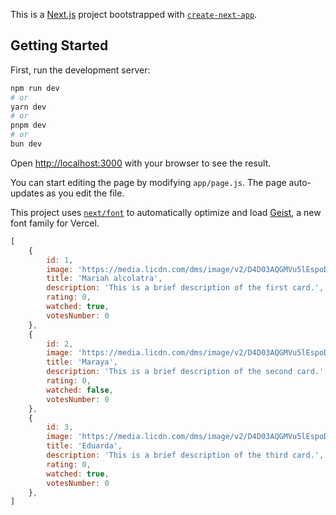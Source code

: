 This is a [Next.js](https://nextjs.org) project bootstrapped with [`create-next-app`](https://github.com/vercel/next.js/tree/canary/packages/create-next-app).

## Getting Started

First, run the development server:

```bash
npm run dev
# or
yarn dev
# or
pnpm dev
# or
bun dev
```

Open [http://localhost:3000](http://localhost:3000) with your browser to see the result.

You can start editing the page by modifying `app/page.js`. The page auto-updates as you edit the file.

This project uses [`next/font`](https://nextjs.org/docs/app/building-your-application/optimizing/fonts) to automatically optimize and load [Geist](https://vercel.com/font), a new font family for Vercel.

```js
[
    {
        id: 1,
        image: 'https://media.licdn.com/dms/image/v2/D4D03AQGMVu5lEspoDw/profile-displayphoto-shrink_200_200/profile-displayphoto-shrink_200_200/0/1718468009343?e=1746662400&v=beta&t=2kTcVsuC3FtldF659E7tkb_K66DMKZBZQ6hdLGqgAYA',
        title: 'Mariah alcolatra',
        description: 'This is a brief description of the first card.',
        rating: 0,
        watched: true,
        votesNumber: 0
    },
    {
        id: 2,
        image: 'https://media.licdn.com/dms/image/v2/D4D03AQGMVu5lEspoDw/profile-displayphoto-shrink_200_200/profile-displayphoto-shrink_200_200/0/1718468009343?e=1746662400&v=beta&t=2kTcVsuC3FtldF659E7tkb_K66DMKZBZQ6hdLGqgAYA',
        title: 'Maraya',
        description: 'This is a brief description of the second card.',
        rating: 0,
        watched: false,
        votesNumber: 0
    },
    {
        id: 3,
        image: 'https://media.licdn.com/dms/image/v2/D4D03AQGMVu5lEspoDw/profile-displayphoto-shrink_200_200/profile-displayphoto-shrink_200_200/0/1718468009343?e=1746662400&v=beta&t=2kTcVsuC3FtldF659E7tkb_K66DMKZBZQ6hdLGqgAYA',
        title: 'Eduarda',
        description: 'This is a brief description of the third card.',
        rating: 0,
        watched: true,
        votesNumber: 0
    },
]
```